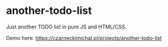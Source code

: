 # another-todo-list
Just another TODO list in pure JS and HTML/CSS. 

Demo here: https://czarneckimichal.pl/projects/another-todo-list
